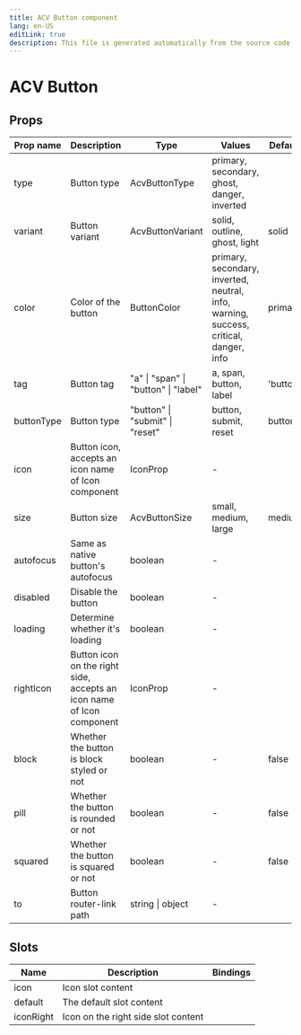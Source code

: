 ```yaml
---
title: ACV Button component
lang: en-US
editLink: true
description: This file is generated automatically from the source code. Changes made here will be lost.
---
```


# ACV Button

<!--@include: ./button.doc.md-->

## Props

| Prop name  | Description                                                                | Type                                 | Values                                                                                | Default  |
| ---------- | -------------------------------------------------------------------------- | ------------------------------------ | ------------------------------------------------------------------------------------- | -------- |
| type       | Button type                                                                | AcvButtonType                        | primary, secondary, ghost, danger, inverted                                           |          |
| variant    | Button variant                                                             | AcvButtonVariant                     | solid, outline, ghost, light                                                          | solid    |
| color      | Color of the button                                                        | ButtonColor                          | primary, secondary, inverted, neutral, info, warning, success, critical, danger, info | primary  |
| tag        | Button tag                                                                 | "a" \| "span" \| "button" \| "label" | a, span, button, label                                                                | 'button' |
| buttonType | Button type                                                                | "button" \| "submit" \| "reset"      | button, submit, reset                                                                 | button   |
| icon       | Button icon, accepts an icon name of Icon component                        | IconProp                             | -                                                                                     |          |
| size       | Button size                                                                | AcvButtonSize                        | small, medium, large                                                                  | medium   |
| autofocus  | Same as native button's autofocus                                          | boolean                              | -                                                                                     |          |
| disabled   | Disable the button                                                         | boolean                              | -                                                                                     |          |
| loading    | Determine whether it's loading                                             | boolean                              | -                                                                                     |          |
| rightIcon  | Button icon on the right side,<br/> accepts an icon name of Icon component | IconProp                             | -                                                                                     |          |
| block      | Whether the button is block styled or not                                  | boolean                              | -                                                                                     | false    |
| pill       | Whether the button is rounded or not                                       | boolean                              | -                                                                                     | false    |
| squared    | Whether the button is squared or not                                       | boolean                              | -                                                                                     | false    |
| to         | Button router-link path                                                    | string \| object                     | -                                                                                     |          |

## Slots

| Name      | Description                         | Bindings |
| --------- | ----------------------------------- | -------- |
| icon      | Icon slot content                   |          |
| default   | The default slot content            |          |
| iconRight | Icon on the right side slot content |          |
